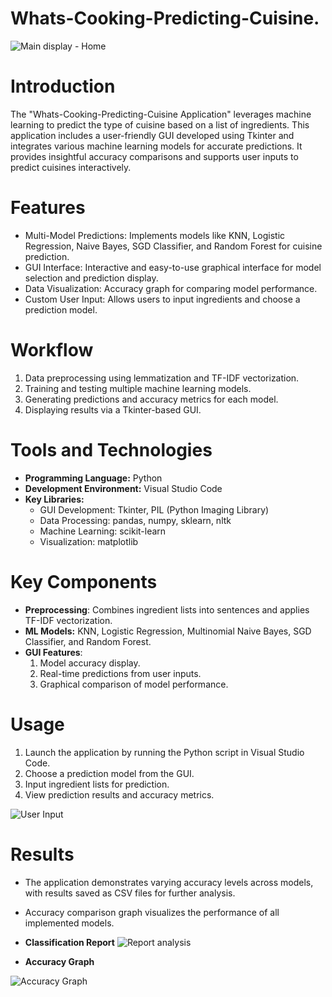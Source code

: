 # Whats-Cooking-Predicting-Cuisine.
![Main display - Home](https://github.com/user-attachments/assets/856bd45f-1972-443b-bd6d-a23d14954392)


# Introduction
The "Whats-Cooking-Predicting-Cuisine Application" leverages machine learning to predict the type of cuisine based on a list of ingredients. This application includes a user-friendly GUI developed using Tkinter and integrates various machine learning models for accurate predictions. It provides insightful accuracy comparisons and supports user inputs to predict cuisines interactively.

# Features
  -	Multi-Model Predictions: Implements models like KNN, Logistic Regression, Naive Bayes, SGD Classifier, and Random Forest for cuisine prediction.
  -	GUI Interface: Interactive and easy-to-use graphical interface for model selection and prediction display.
  -	Data Visualization: Accuracy graph for comparing model performance.
  -	Custom User Input: Allows users to input ingredients and choose a prediction model.
# Workflow
  1.	Data preprocessing using lemmatization and TF-IDF vectorization.
  2.	Training and testing multiple machine learning models.
  3.	Generating predictions and accuracy metrics for each model.
  4.	Displaying results via a Tkinter-based GUI.
# Tools and Technologies
  -	**Programming Language:** Python
  -	**Development Environment:** Visual Studio Code
  - **Key Libraries:** 
      *	GUI Development: Tkinter, PIL (Python Imaging Library)
      *	Data Processing: pandas, numpy, sklearn, nltk
      *	Machine Learning: scikit-learn
      *	Visualization: matplotlib
# Key Components
  -	**Preprocessing**: Combines ingredient lists into sentences and applies TF-IDF vectorization.
  -	**ML Models:** KNN, Logistic Regression, Multinomial Naive Bayes, SGD Classifier, and Random Forest.
  - **GUI Features**: 
      1.	Model accuracy display.
      2.	Real-time predictions from user inputs.
      3.	Graphical comparison of model performance.
# Usage
  1.	Launch the application by running the Python script in Visual Studio Code.
  2.	Choose a prediction model from the GUI.
  3.	Input ingredient lists for prediction.
  4.	View prediction results and accuracy metrics.

![User Input](https://github.com/user-attachments/assets/5e223f6e-21e6-4de0-be7e-b0486cf8c235)


# Results
  -	The application demonstrates varying accuracy levels across models, with results saved as CSV files for further analysis.
  -	Accuracy comparison graph visualizes the performance of all implemented models.

- **Classification Report**
![Report analysis](https://github.com/user-attachments/assets/42cea1a6-c58a-44fe-9181-12d26802d533)


- **Accuracy Graph**

![Accuracy Graph](https://github.com/user-attachments/assets/5c2a07e5-7c41-4938-a170-bb4c7bdc342d)


